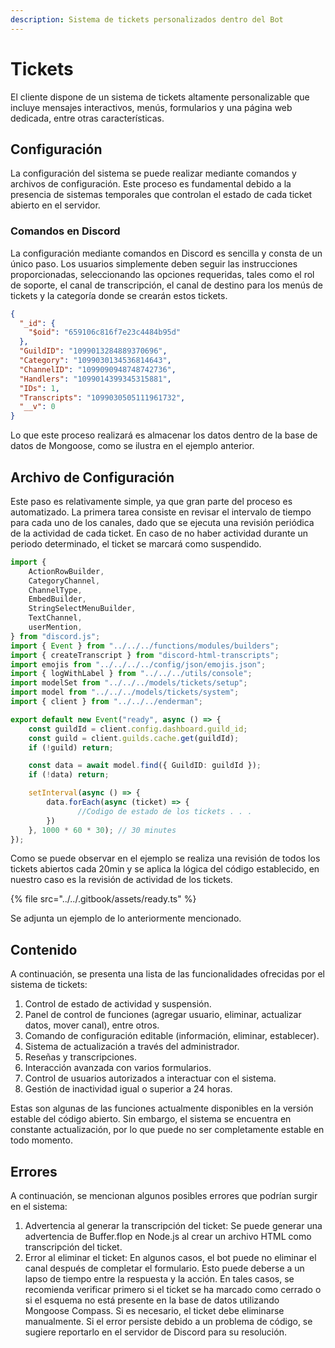 ```yaml
---
description: Sistema de tickets personalizados dentro del Bot
---
```


# Tickets

El cliente dispone de un sistema de tickets altamente personalizable que incluye mensajes interactivos, menús, formularios y una página web dedicada, entre otras características.

## Configuración

La configuración del sistema se puede realizar mediante comandos y archivos de configuración. Este proceso es fundamental debido a la presencia de sistemas temporales que controlan el estado de cada ticket abierto en el servidor.

### Comandos en Discord

La configuración mediante comandos en Discord es sencilla y consta de un único paso. Los usuarios simplemente deben seguir las instrucciones proporcionadas, seleccionando las opciones requeridas, tales como el rol de soporte, el canal de transcripción, el canal de destino para los menús de tickets y la categoría donde se crearán estos tickets.

```json
{
  "_id": {
    "$oid": "659106c816f7e23c4484b95d"
  },
  "GuildID": "1099013284889370696",
  "Category": "1099030134536814643",
  "ChannelID": "1099090948748742736",
  "Handlers": "1099014399345315881",
  "IDs": 1,
  "Transcripts": "1099030505111961732",
  "__v": 0
}
```

Lo que este proceso realizará es almacenar los datos dentro de la base de datos de Mongoose, como se ilustra en el ejemplo anterior.

## Archivo de Configuración

Este paso es relativamente simple, ya que gran parte del proceso es automatizado. La primera tarea consiste en revisar el intervalo de tiempo para cada uno de los canales, dado que se ejecuta una revisión periódica de la actividad de cada ticket. En caso de no haber actividad durante un periodo determinado, el ticket se marcará como suspendido.

```typescript
import {
	ActionRowBuilder,
	CategoryChannel,
	ChannelType,
	EmbedBuilder,
	StringSelectMenuBuilder,
	TextChannel,
	userMention,
} from "discord.js";
import { Event } from "../../../functions/modules/builders";
import { createTranscript } from "discord-html-transcripts";
import emojis from "../../../../config/json/emojis.json";
import { logWithLabel } from "../../../utils/console";
import modelSet from "../../../models/tickets/setup";
import model from "../../../models/tickets/system";
import { client } from "../../../enderman";

export default new Event("ready", async () => {
	const guildId = client.config.dashboard.guild_id;
	const guild = client.guilds.cache.get(guildId);
	if (!guild) return;

	const data = await model.find({ GuildID: guildId });
	if (!data) return;

	setInterval(async () => {
		data.forEach(async (ticket) => {
	           //Codigo de estado de los tickets . . .
		})
	}, 1000 * 60 * 30); // 30 minutes
});
```

Como se puede observar en el ejemplo se realiza una revisión de todos los tickets abiertos cada 20min y se aplica la lógica del código establecido, en nuestro caso es la revisión de actividad de los tickets.

{% file src="../../.gitbook/assets/ready.ts" %}

Se adjunta un ejemplo de lo anteriormente mencionado.

## Contenido

A continuación, se presenta una lista de las funcionalidades ofrecidas por el sistema de tickets:

1. Control de estado de actividad y suspensión.
2. Panel de control de funciones (agregar usuario, eliminar, actualizar datos, mover canal), entre otros.
3. Comando de configuración editable (información, eliminar, establecer).
4. Sistema de actualización a través del administrador.
5. Reseñas y transcripciones.
6. Interacción avanzada con varios formularios.
7. Control de usuarios autorizados a interactuar con el sistema.
8. Gestión de inactividad igual o superior a 24 horas.

Estas son algunas de las funciones actualmente disponibles en la versión estable del código abierto. Sin embargo, el sistema se encuentra en constante actualización, por lo que puede no ser completamente estable en todo momento.

## Errores

A continuación, se mencionan algunos posibles errores que podrían surgir en el sistema:

1. Advertencia al generar la transcripción del ticket: Se puede generar una advertencia de Buffer.flop en Node.js al crear un archivo HTML como transcripción del ticket.
2. Error al eliminar el ticket: En algunos casos, el bot puede no eliminar el canal después de completar el formulario. Esto puede deberse a un lapso de tiempo entre la respuesta y la acción. En tales casos, se recomienda verificar primero si el ticket se ha marcado como cerrado o si el esquema no está presente en la base de datos utilizando Mongoose Compass. Si es necesario, el ticket debe eliminarse manualmente. Si el error persiste debido a un problema de código, se sugiere reportarlo en el servidor de Discord para su resolución.
